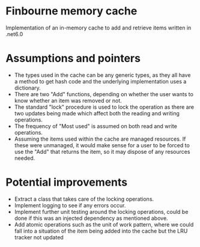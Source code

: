 # Finbourne memory cache
Implementation of an in-memory cache to add and retrieve items written in .net6.0

# Assumptions and pointers
- The types used in the cache can be any generic types, as they all have a method to get hash code and the underlying implementation uses a dictionary.
- There are two "Add" functions, depending on whether the user wants to know whether an item was removed or not.
- The standard "lock" procedure is used to lock the operation as there are two updates being made which affect both the reading and writing operations.
- The frequency of "Most used" is assumed on both read and write operations.
- Assuming the items used within the cache are managed resources. If these were unmanaged, it would make sense for a user to be forced to use the "Add" that returns the item, so it may dispose of any resources needed.

# Potential improvements
- Extract a class that takes care of the locking operations.
- Implement logging to see if any errors occur.
- Implement further unit testing around the locking operations, could be done if this was an injected dependency as mentioned above.
- Add atomic operations such as the unit of work pattern, where we could fall into a situation of the item being added into the cache but the LRU tracker not updated